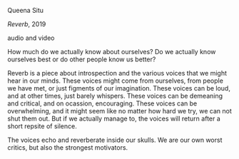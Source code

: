 Queena Situ

*Reverb*, 2019

audio and video

How much do we actually know about ourselves? Do we actually know ourselves best or do other people know us better?

Reverb is a piece about introspection and the various voices that we might hear in our minds. These voices might come from ourselves, from people we have met, or just figments of our imagination. These voices can be loud, and at other times, just barely whispers. These voices can be demeaning and critical, and on ocassion, encouraging. These voices can be overwhelming, and it might seem like no matter how hard we try, we can not shut them out. But if we actually manage to, the voices will return after a short repsite of silence.

The voices echo and reverberate inside our skulls. 
We are our own worst critics, but also the strongest motivators.
 
